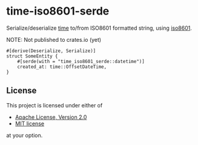# time-iso8601-serde

Serialize/deserialize [time](https://github.com/time-rs/time) to/from ISO8601 formatted string, using [iso8601](https://github.com/badboy/iso8601).

NOTE: Not published to crates.io (yet)

```
#[derive(Deserialize, Serialize)]
struct SomeEntity {
    #[serde(with = "time_iso8601_serde::datetime")]
    created_at: time::OffsetDateTime,
}
```

## License

This project is licensed under either of

- [Apache License, Version 2.0](LICENSE-Apache)
- [MIT license](LICENSE-MIT)

at your option.
